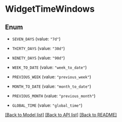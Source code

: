 # WidgetTimeWindows

## Enum


* `SEVEN_DAYS` (value: `"7d"`)

* `THIRTY_DAYS` (value: `"30d"`)

* `NINETY_DAYS` (value: `"90d"`)

* `WEEK_TO_DATE` (value: `"week_to_date"`)

* `PREVIOUS_WEEK` (value: `"previous_week"`)

* `MONTH_TO_DATE` (value: `"month_to_date"`)

* `PREVIOUS_MONTH` (value: `"previous_month"`)

* `GLOBAL_TIME` (value: `"global_time"`)


[[Back to Model list]](../README.md#documentation-for-models) [[Back to API list]](../README.md#documentation-for-api-endpoints) [[Back to README]](../README.md)


